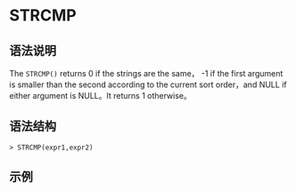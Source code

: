 # **STRCMP**

## **语法说明**

The `STRCMP()` returns 0 if the strings are the same， -1 if the first argument is smaller than the second according to the current sort order，and NULL if either argument is NULL。It returns 1 otherwise。

## **语法结构**

```
> STRCMP(expr1,expr2)
```

## **示例**

```sql
```
